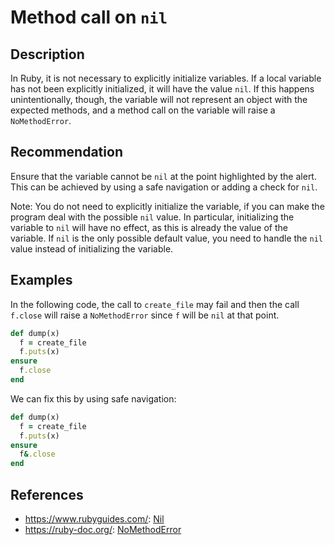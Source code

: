 # Method call on `nil`

## Description
In Ruby, it is not necessary to explicitly initialize variables.
If a local variable has not been explicitly initialized, it will have the value `nil`. If this happens unintentionally, though, the variable will not represent an object with the expected methods, and a method call on the variable will raise a `NoMethodError`.

## Recommendation

Ensure that the variable cannot be `nil` at the point highlighted by the alert.
This can be achieved by using a safe navigation or adding a check for `nil`.

Note: You do not need to explicitly initialize the variable, if you can make the program deal with the possible `nil` value. In particular, initializing the variable to `nil` will have no effect, as this is already the value of the variable. If `nil` is the only possible default value, you need to handle the `nil` value instead of initializing the variable.

## Examples

In the following code, the call to `create_file` may fail and then the call `f.close` will raise a `NoMethodError` since `f` will be `nil` at that point.

```ruby
def dump(x)
  f = create_file
  f.puts(x)
ensure
  f.close
end
```

We can fix this by using safe navigation:
```ruby
def dump(x)
  f = create_file
  f.puts(x)
ensure
  f&.close
end
```

## References

- https://www.rubyguides.com/: [Nil](https://www.rubyguides.com/2018/01/ruby-nil/)
- https://ruby-doc.org/: [NoMethodError](https://ruby-doc.org/core-2.6.5/NoMethodError.html)

